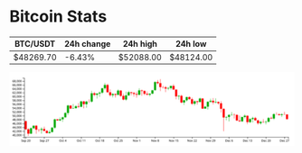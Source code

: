 # Bitcoin Stats

BTC/USDT|24h change|24h high|24h low|
|---|---|---|---|
|$48269.70|-6.43%|$52088.00|$48124.00|

<img src="./chart.svg">
